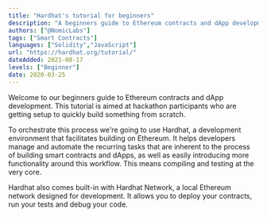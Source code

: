 ```yaml
---
title: "Hardhat's tutorial for beginners"
description: "A beginners guide to Ethereum contracts and dApp development"
authors: ["@NomicLabs"]
tags: ["Smart Contracts"]
languages: ["Solidity","JavaScript"]
url: "https://hardhat.org/tutorial/"
dateAdded: 2021-08-17
levels: ["Beginner"]
date: 2020-03-25
---
```


Welcome to our beginners guide to Ethereum contracts and dApp development. This tutorial is aimed at hackathon participants who are getting setup to quickly build something from scratch.

To orchestrate this process we're going to use Hardhat, a development environment that facilitates building on Ethereum. It helps developers manage and automate the recurring tasks that are inherent to the process of building smart contracts and dApps, as well as easily introducing more functionality around this workflow. This means compiling and testing at the very core.

Hardhat also comes built-in with Hardhat Network, a local Ethereum network designed for development. It allows you to deploy your contracts, run your tests and debug your code.